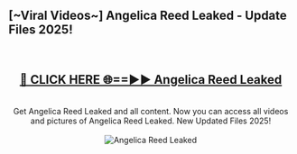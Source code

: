 <h2>[~Viral Videos~] Angelica Reed Leaked - Update Files 2025!</h2>
<br>
<div align="center">
<h2><a href="https://betterlinks.top/A2PfLJ" rel="nofollow">🔴 CLICK HERE 🌐==►► Angelica Reed Leaked</a></h2>
<br>
Get Angelica Reed Leaked and all content. Now you can access all videos and pictures of Angelica Reed Leaked. New Updated Files 2025!
<br>
<br>
<a href="https://betterlinks.top/A2PfLJ" rel="nofollow" data-target="animated-image.originalLink"><img src="https://i.ibb.co.com/WyWwxjT/player-gif2.gif" alt="Angelica Reed Leaked" style="max-width: 100%; display: inline-block;" data-target="animated-image.originalImage"></a>
</div>
<br>
